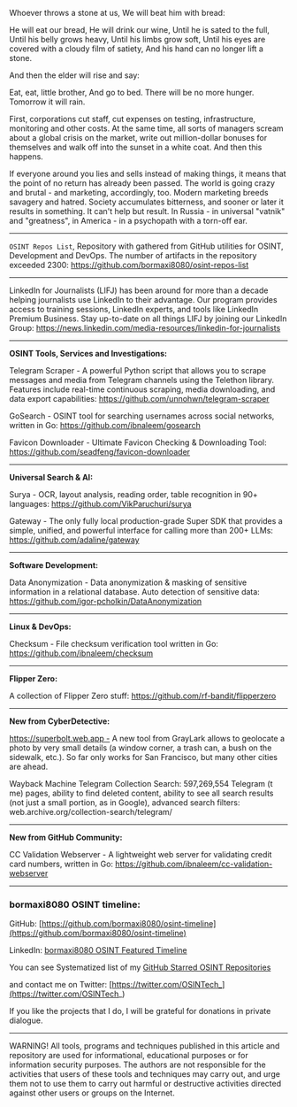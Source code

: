 
Whoever throws a stone at us,
We will beat him with bread:

He will eat our bread,
He will drink our wine,
Until he is sated to the full,
Until his belly grows heavy,
Until his limbs grow soft,
Until his eyes are covered with a cloudy film of satiety,
And his hand can no longer lift a stone.

And then the elder will rise and say:

Eat, eat, little brother,
And go to bed.
There will be no more hunger.
Tomorrow it will rain.


First, corporations cut staff, cut expenses on testing, infrastructure, monitoring and other costs. At the same time, all sorts of managers scream about a global crisis on the market, write out million-dollar bonuses for themselves and walk off into the sunset in a white coat. And then this happens.


If everyone around you lies and sells instead of making things, it means that the point of no return has already been passed. The world is going crazy and brutal - and marketing, accordingly, too. Modern marketing breeds savagery and hatred. Society accumulates bitterness, and sooner or later it results in something. It can't help but result. In Russia - in universal "vatnik" and "greatness", in America - in a psychopath with a torn-off ear.

----

```OSINT Repos List```, Repository with gathered from GitHub utilities for OSINT, Development and DevOps. The number of artifacts in the repository exceeded 2300: https://github.com/bormaxi8080/osint-repos-list

----

LinkedIn for Journalists (LIFJ) has been around for more than a decade helping journalists use LinkedIn to their advantage. Our program provides access to training sessions, LinkedIn experts, and tools like LinkedIn Premium Business. Stay up-to-date on all things LIFJ by joining our LinkedIn Group: https://news.linkedin.com/media-resources/linkedin-for-journalists

----

**OSINT Tools, Services and Investigations:**

Telegram Scraper - A powerful Python script that allows you to scrape messages and media from Telegram channels using the Telethon library. Features include real-time continuous scraping, media downloading, and data export capabilities: https://github.com/unnohwn/telegram-scraper

GoSearch - OSINT tool for searching usernames across social networks, written in Go: https://github.com/ibnaleem/gosearch

Favicon Downloader - Ultimate Favicon Checking & Downloading Tool: https://github.com/seadfeng/favicon-downloader

----

**Universal Search & AI:**

Surya - OCR, layout analysis, reading order, table recognition in 90+ languages: https://github.com/VikParuchuri/surya

Gateway - The only fully local production-grade Super SDK that provides a simple, unified, and powerful interface for calling more than 200+ LLMs: https://github.com/adaline/gateway

---

**Software Development:**

Data Anonymization - Data anonymization & masking of sensitive information in a relational database. Auto detection of sensitive data: https://github.com/igor-pcholkin/DataAnonymization

----

**Linux & DevOps:**

Checksum - File checksum verification tool written in Go: https://github.com/ibnaleem/checksum

----

**Flipper Zero:**

A collection of Flipper Zero stuff: https://github.com/rf-bandit/flipperzero

----

**New from CyberDetective:**

https://superbolt.web.app - A new tool from GrayLark allows to geolocate a photo by very small details (a window corner, a trash can, a bush on the sidewalk, etc.). So far only works for San Francisco, but many other cities are ahead.

Wayback Machine Telegram Collection Search: 597,269,554 Telegram (t me) pages, ability to find deleted content, ability to see all search results (not just a small portion, as in Google), advanced search filters: web.archive.org/collection-search/telegram/

----

**New from GitHub Community:**

CC Validation Webserver - A lightweight web server for validating credit card numbers, written in Go: https://github.com/ibnaleem/cc-validation-webserver

----
### bormaxi8080 OSINT timeline:

GitHub: [https://github.com/bormaxi8080/osint-timeline](https://github.com/bormaxi8080/osint-timeline)

LinkedIn: [bormaxi8080 OSINT Featured Timeline](https://www.linkedin.com/in/osintech/details/featured/)

You can see Systematized list of my [GitHub Starred OSINT Repositories](https://github.com/bormaxi8080/osint-repos-list)

and contact me on Twitter: [https://twitter.com/OSINTech_](https://twitter.com/OSINTech_)

If you like the projects that I do, I will be grateful for donations in private dialogue.

----

WARNING! All tools, programs and techniques published in this article and repository are used for informational, educational purposes or for information security purposes. The authors are not responsible for the activities that users of these tools and techniques may carry out, and urge them not to use them to carry out harmful or destructive activities directed against other users or groups on the Internet.
